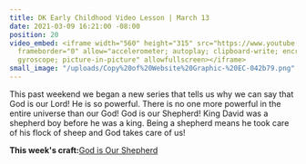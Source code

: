 ```yaml
---
title: DK Early Childhood Video Lesson | March 13
date: 2021-03-09 16:21:00 -08:00
position: 20
video_embed: <iframe width="560" height="315" src="https://www.youtube.com/embed/ttCuzHM_L1o"
  frameborder="0" allow="accelerometer; autoplay; clipboard-write; encrypted-media;
  gyroscope; picture-in-picture" allowfullscreen></iframe>
small_image: "/uploads/Copy%20of%20Website%20Graphic-%20EC-042b79.png"
---
```


This past weekend we began a new series that tells us why we can say that God is our Lord! He is so powerful. There is no one more powerful in the entire universe than our God! God is our Shepherd! King David was a shepherd boy before he was a king. Being a shepherd means he took care of his flock of sheep and God takes care of us!

**This week's craft:**[God is Our Shepherd](https://drive.google.com/file/d/1b7S3bULb4lT0Rike5jiJOH_cF-4RhxAF/view?usp=sharing)